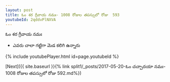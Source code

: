 ```yaml
---
layout: post
title: ఓం శర గ్రీవాయ నమః- 1008 రోజుల తపస్సులో రోజు  593
youtubeId: 2qddvPlNXVA
---
```

 
 
 ఓం శర గ్రీవాయ నమః  
 
 -  ఎవరు చాలా గట్టిగా మెడ కలిగి ఉన్నారు 
 
  
 
  
 
 
 
 
 
 


{% include youtubePlayer.html id=page.youtubeId %}
 
[Next]({{ site.baseurl }}{% link  split1/_posts/2017-05-20-ఓం చచ్చాదయా నమః- 1008 రోజుల తపస్సులో రోజు  592.md%})
 
